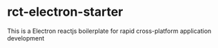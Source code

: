 # rct-electron-starter
This is a Electron reactjs boilerplate for rapid cross-platform application development

